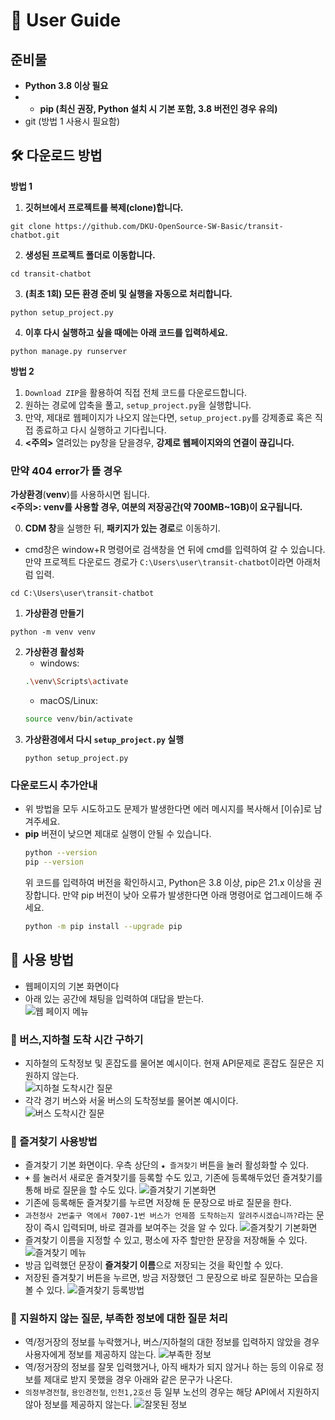 # 🚀 User Guide

## 준비물
- **Python 3.8 이상 필요**
- - **pip (최신 권장, Python 설치 시 기본 포함, 3.8 버전인 경우 유의)**
- git (방법 1 사용시 필요함)

## 🛠️ 다운로드 방법

**방법 1**
1. **깃허브에서 프로젝트를 복제(clone)합니다.**
``` terminal
git clone https://github.com/DKU-OpenSource-SW-Basic/transit-chatbot.git
```
2. **생성된 프로젝트 폴더로 이동합니다.**
``` terminal
cd transit-chatbot
```
3. **(최초 1회) 모든 환경 준비 및 실행을 자동으로 처리합니다.**
``` terminal
python setup_project.py
```
4. **이후 다시 실행하고 싶을 때에는 아래 코드를 입력하세요.**
``` terminal
python manage.py runserver
```

**방법 2**

1. `Download ZIP`을 활용하여 직접 전체 코드를 다운로드합니다.
2. 원하는 경로에 압축을 풀고, `setup_project.py`을 실행합니다.
3. 만약, 제대로 웹페이지가 나오지 않는다면, `setup_project.py`를 강제종료 혹은 직접 종료하고 다시 실행하고 기다립니다.
4. **<주의>** 열려있는 py창을 닫을경우, **강제로 웹페이지와의 연결이 끊깁니다.** 

### 만약 404 error가 뜰 경우
**가상환경**(**venv**)를 사용하시면 됩니다.  
**<주의>: venv를 사용할 경우, 여분의 저장공간(약 700MB~1GB)이 요구됩니다.**  

0. **CDM 창**을 실행한 뒤, **패키지가 있는 경로**로 이동하기.
  - cmd창은 window+R 명령어로 검색창을 연 뒤에 cmd를 입력하여 갈 수 있습니다. 
  만약 프로젝트 다운로드 경로가 `C:\Users\user\transit-chatbot`이라면 아래처럼 입력.
  ```terminal
  cd C:\Users\user\transit-chatbot
  ```
1. **가상환경 만들기**  
  ```terminal
  python -m venv venv
  ```
2. **가상환경 활성화**
    - windows:
    ```bash
    .\venv\Scripts\activate
    ```
    - macOS/Linux:
    ```bash
    source venv/bin/activate
    ```
3. **가상환경에서 다시 `setup_project.py` 실행**
   ```terminal
   python setup_project.py
   ```

### 다운로드시 추가안내
- 위 방법을 모두 시도하고도 문제가 발생한다면 에러 메시지를 복사해서 [이슈]로 남겨주세요.
- **pip** 버젼이 낮으면 제대로 실행이 안될 수 있습니다.
  ```bash
  python --version
  pip --version
  ```
  위 코드를 입력하여 버전을 확인하시고, Python은 3.8 이상, pip은 21.x 이상을 권장합니다.
  만약 pip 버전이 낮아 오류가 발생한다면 아래 명령어로 업그레이드해 주세요.
  ```bash
  python -m pip install --upgrade pip
  ```


## 📖 사용 방법
- 웹페이지의 기본 화면이다
- 아래 있는 공간에 채팅을 입력하여 대답을 받는다.  
![웹 페이지 메뉴](images/recropped_1.png)

### 🧩 버스,지하철 도착 시간 구하기

- 지하철의 도착정보 및 혼잡도를 물어본 예시이다. 현재 API문제로 혼잡도 질문은 지원하지 않는다.   
![지하철 도착시간 질문](images/recropped_3.png) <br>
- 각각 경기 버스와 서울 버스의 도착정보를 물어본 예시이다.  
![버스 도착시간 질문](images/recropped_2.png)

### 🧩 즐겨찾기 사용방법
- 즐겨찾기 기본 화면이다. 우측 상단의 `★ 즐겨찾기` 버튼을 눌러 활성화할 수 있다. 
- **`+`** 를 눌러서 새로운 즐겨찾기를 등록할 수도 있고, 기존에 등록해두었던 즐겨찾기를 통해 바로 질문을 할 수도 있다. 
![즐겨찾기 기본화면](images/recropped_4.png) <br>
- 기존에 등록해둔 즐겨찾기를 누르면 저장해 둔 문장으로 바로 질문을 한다.
- `과천청사 2번출구 역에서 7007-1번 버스가 언제쯤 도착하는지 알려주시겠습니까?`라는 문장이 즉시 입력되며, 바로 결과를 보여주는 것을 알 수 있다. 
![즐겨찾기 기본화면](images/recropped_5.png) <br>
- 즐겨찾기 이름을 지정할 수 있고, 평소에 자주 할만한 문장을 저장해둘 수 있다. 
![즐겨찾기 메뉴](images/recropped_6.png) <br>
- 방금 입력했던 문장이 **즐겨찾기 이름**으로 저장되는 것을 확인할 수 있다. 
- 저장된 즐겨찾기 버튼을 누르면, 방금 저장했던 그 문장으로 바로 질문하는 모습을 볼 수 있다.
![즐겨찾기 등록방법](images/recropped_7.png)

### 🧩 지원하지 않는 질문, 부족한 정보에 대한 질문 처리
- 역/정거장의 정보를 누락했거나, 버스/지하철의 대한 정보를 입력하지 않았을 경우 사용자에게 정보를 제공하지 않는다. 
![부족한 정보](images/recropped_last.png) <br>
- 역/정거장의 정보를 잘못 입력했거나, 아직 배차가 되지 않거나 하는 등의 이유로 정보를 제대로 받지 못했을 경우 아래와 같은 문구가 나온다.
- `의정부경전철`, `용인경전철`, `인천1,2호선` 등 일부 노선의 경우는 해당 API에서 지원하지 않아 정보를 제공하지 않는다. 
![잘못된 정보](images/recropped_final.png)

